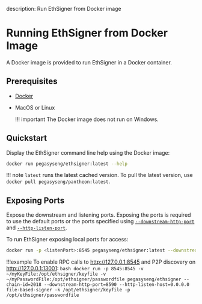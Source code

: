 description: Run EthSigner from Docker image
<!--- END of page meta data -->

# Running EthSigner from Docker Image

A Docker image is provided to run EthSigner in a Docker container. 

## Prerequisites

* [Docker](https://docs.docker.com/install/)   

* MacOS or Linux 
    
    !!! important 
        The Docker image does not run on Windows. 

## Quickstart

Display the EthSigner command line help using the Docker image: 

```bash tab="latest"
docker run pegasyseng/ethsigner:latest --help
```
!!! note
    `latest` runs the latest cached version. To pull the latest version, use `docker pull pegasyseng/pantheon:latest`. 
 
## Exposing Ports

Expose the downstream and listening ports. Exposing the ports is required to use the  default ports or the ports specified using 
[`--downstream-http-port`](../Reference/EthSigner-CLI.md#downstream-http-port) and [`--http-listen-port`](../Reference/EthSigner-CLI.md#http-listen-port). 

To run EthSigner exposing local ports for access: 
```bash
docker run -p <listenPort>:8545 pegasyseng/ethsigner:latest --downstream-http-port=8590
```

!!!example
    To enable RPC calls to http://127.0.0.1:8545 and P2P discovery on http://127.0.0.1:13001:
    ```bash
    docker run -p 8545:8545 -v  ~/myKeyFile:/opt/ethsigner/keyfile -v ~/myPasswordFile:/opt/ethsigner/passwordfile pegasyseng/ethsigner --chain-id=2018 --downstream-http-port=8590 --http-listen-host=0.0.0.0 file-based-signer -k /opt/ethsigner/keyfile -p /opt/ethsigner/passwordfile
    ```
